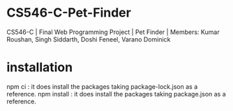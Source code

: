 # CS546-C-Pet-Finder
CS546-C | Final Web Programming Project | Pet Finder | Members: Kumar Roushan, Singh Siddarth, Doshi Feneel, Varano Dominick   

# installation
npm ci : it does install the packages taking package-lock.json as a reference.
npm install : it does install the packages taking package.json as a reference.
